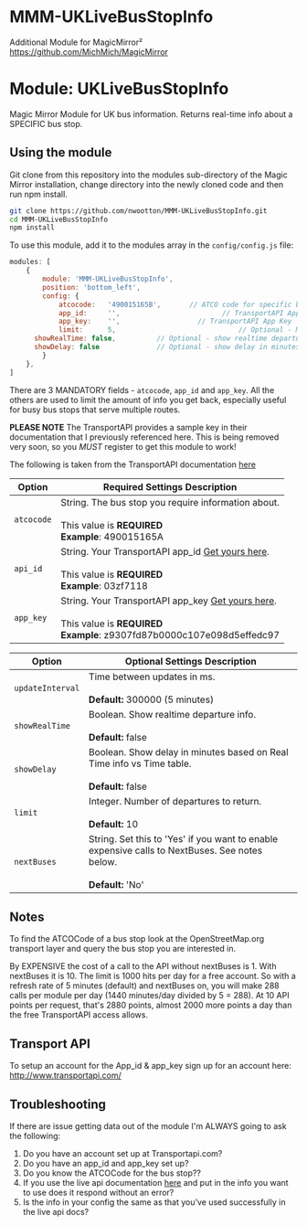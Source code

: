 # MMM-UKLiveBusStopInfo
Additional Module for MagicMirror²  https://github.com/MichMich/MagicMirror

# Module: UKLiveBusStopInfo
Magic Mirror Module for UK bus information. Returns real-time info about a SPECIFIC bus stop.

## Using the module

Git clone from this repository into the modules sub-directory of the Magic Mirror installation, change directory into the newly cloned code and then run npm install.

```bash
git clone https://github.com/nwootton/MMM-UKLiveBusStopInfo.git
cd MMM-UKLiveBusStopInfo
npm install
```

To use this module, add it to the modules array in the `config/config.js` file:

```javascript
modules: [
    {
		module: 'MMM-UKLiveBusStopInfo',
		position: 'bottom_left',
		config: {
			atcocode: 	'490015165B', 		// ATCO code for specific bus stop
			app_id: 	'', 				        // TransportAPI App ID
			app_key: 	'', 	              // TransportAPI App Key
			limit: 		5,  					        // Optional - Maximum results to display.
      showRealTime: false,          // Optional - show realtime departure info
      showDelay: false              // Optional - show delay in minutes based on Real Time info vs Time table
		}
	},
]
```
There are 3 MANDATORY fields - `atcocode`, `app_id` and `app_key`. All the others are used to limit the amount of info you get back, especially useful for busy bus stops that serve multiple routes.

**PLEASE NOTE** The TransportAPI provides a sample key in their documentation that I previously referenced here. This is being removed very soon, so you *MUST* register to get this module to work!

The following is taken from the TransportAPI documentation [here](https://developer.transportapi.com/docs?raml=https://transportapi.com/v3/raml/transportapi.raml##request_uk_bus_stop_atcocode_live_json)

|Option|Required Settings Description|
|---|---|
|`atcocode`|String. The bus stop you require information about.<br><br>This value is **REQUIRED** <br/>**Example**: 490015165A <br />|
|`api_id`|String. Your TransportAPI app_id [Get yours here](https://developer.transportapi.com/signup).<br><br>This value is **REQUIRED**  <br/>**Example**: 03zf7118 <br />|
|`app_key`|String. Your TransportAPI app_key [Get yours here](https://developer.transportapi.com/signup).<br><br>This value is **REQUIRED** <br/>**Example**: z9307fd87b0000c107e098d5effedc97 <br />|

|Option|Optional Settings Description|
|---|---|
|`updateInterval`| Time between updates in ms. <br/><br/>**Default:** 300000 (5 minutes)|
|`showRealTime`| Boolean. Show realtime departure info. <br><br>**Default:** false|
|`showDelay`| Boolean. Show delay in minutes based on Real Time info vs Time table. <br><br>**Default:** false|
|`limit`|Integer. Number of departures to return.<br><br>**Default:** 10|
|`nextBuses`|String. Set this to 'Yes' if you want to enable expensive calls to NextBuses. See notes below.<br><br>**Default:** 'No'|

## Notes ##
To find the ATCOCode of a bus stop look at the OpenStreetMap.org transport layer and query the bus stop you are interested in.

By EXPENSIVE the cost of a call to the API without nextBuses is 1. With nextBuses it is 10. The limit is 1000 hits per day for a free account. So with a refresh rate of 5 minutes (default) and nextBuses on, you will make 288 calls per module per day (1440 minutes/day divided by 5 = 288). At 10 API points per request, that's 2880 points, almost 2000 more points a day than the free TransportAPI access allows.

## Transport API

To setup an account for the App_id & app_key sign up for an account here: http://www.transportapi.com/

## Troubleshooting

If there are issue getting data out of the module I'm ALWAYS going to ask the following:

1. Do you have an account set up at Transportapi.com?
2. Do you have an app_id and app_key set up?
3. Do you know the ATCOCode for the bus stop??
4. If you use the live api documentation [here](https://developer.transportapi.com/docs?raml=https://transportapi.com/v3/raml/transportapi.raml##uk_bus_stop_atcocode_live_json) and put in the info you want to use does it respond without an error?
5. Is the info in your config the same as that you’ve used successfully in the live api docs?
